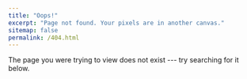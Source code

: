 ```yaml
---
title: "Oops!"
excerpt: "Page not found. Your pixels are in another canvas."
sitemap: false
permalink: /404.html
---
```


The page you were trying to view does not exist --- try searching for it below.

<script type="text/javascript">
  var GOOG_FIXURL_LANG = 'en';
  var GOOG_FIXURL_SITE = '{{ site.url }}'
</script>
<script type="text/javascript"
  src="//linkhelp.clients.google.com/tbproxy/lh/wm/fixurl.js">
</script>
